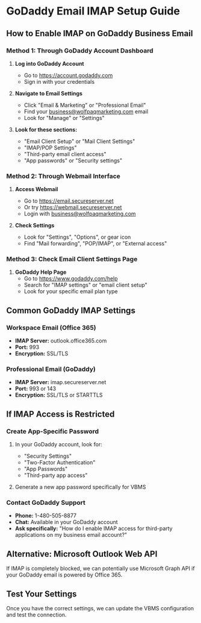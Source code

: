 # GoDaddy Email IMAP Setup Guide

## How to Enable IMAP on GoDaddy Business Email

### Method 1: Through GoDaddy Account Dashboard
1. **Log into GoDaddy Account**
   - Go to https://account.godaddy.com
   - Sign in with your credentials

2. **Navigate to Email Settings**
   - Click "Email & Marketing" or "Professional Email"
   - Find your business@wolfpaqmarketing.com email
   - Look for "Manage" or "Settings"

3. **Look for these sections:**
   - "Email Client Setup" or "Mail Client Settings"
   - "IMAP/POP Settings" 
   - "Third-party email client access"
   - "App passwords" or "Security settings"

### Method 2: Through Webmail Interface
1. **Access Webmail**
   - Go to https://email.secureserver.net
   - Or try https://webmail.secureserver.net
   - Login with business@wolfpaqmarketing.com

2. **Check Settings**
   - Look for "Settings", "Options", or gear icon
   - Find "Mail forwarding", "POP/IMAP", or "External access"

### Method 3: Check Email Client Settings Page
1. **GoDaddy Help Page**
   - Go to https://www.godaddy.com/help
   - Search for "IMAP settings" or "email client setup"
   - Look for your specific email plan type

## Common GoDaddy IMAP Settings

### Workspace Email (Office 365)
- **IMAP Server:** outlook.office365.com
- **Port:** 993
- **Encryption:** SSL/TLS

### Professional Email (GoDaddy)
- **IMAP Server:** imap.secureserver.net
- **Port:** 993 or 143
- **Encryption:** SSL/TLS or STARTTLS

## If IMAP Access is Restricted

### Create App-Specific Password
1. In your GoDaddy account, look for:
   - "Security Settings"
   - "Two-Factor Authentication" 
   - "App Passwords"
   - "Third-party app access"

2. Generate a new app password specifically for VBMS

### Contact GoDaddy Support
- **Phone:** 1-480-505-8877
- **Chat:** Available in your GoDaddy account
- **Ask specifically:** "How do I enable IMAP access for third-party applications on my business email account?"

## Alternative: Microsoft Outlook Web API
If IMAP is completely blocked, we can potentially use Microsoft Graph API if your GoDaddy email is powered by Office 365.

## Test Your Settings
Once you have the correct settings, we can update the VBMS configuration and test the connection.